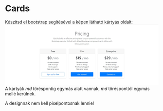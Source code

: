 # Cards

Készítsd el bootstrap segítésével a képen látható kártyás oldalt:
![Cards](./pricing-table.jpg)  
A kártyák *md* töréspontig egymás alatt vannak, *md* törésponttól egymás mellé kerülnek.

A designnak nem kell pixelpontosnak lennie!